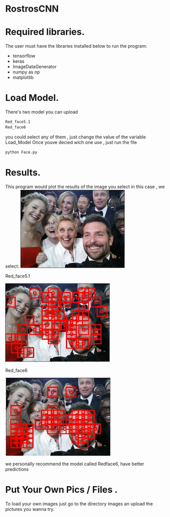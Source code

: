 # RostrosCNN
Required libraries.
===================
The user must have the libraries installed below to run the program:

* tensorflow
* keras
* ImageDataGenerator
* numpy as np
* matplotlib

Load Model.
===================
There's two model you can upload 
```bash
Red_face5.1
Red_face6
```
you could select any of them , just change the value of the variable Load_Model 
Once youve decied wich one use , just run the file 
```bash
python Face.py 
```
Results.
===================
This program would plot the results of the image you select in this case , we select:
![Screenshot](https://github.com/julianapads/RostrosCNN/blob/master/or.JPG)

Red_face5.1

![Screenshot](https://github.com/julianapads/RostrosCNN/blob/master/51.JPG)

Red_face6

![Screenshot](https://github.com/julianapads/RostrosCNN/blob/master/6.JPG)

we personally recommend the model called Redface6, have better predictions

Put Your Own Pics / Files .
===================
To load your own images just go to the directory images an upload the pictures you wanna try.

